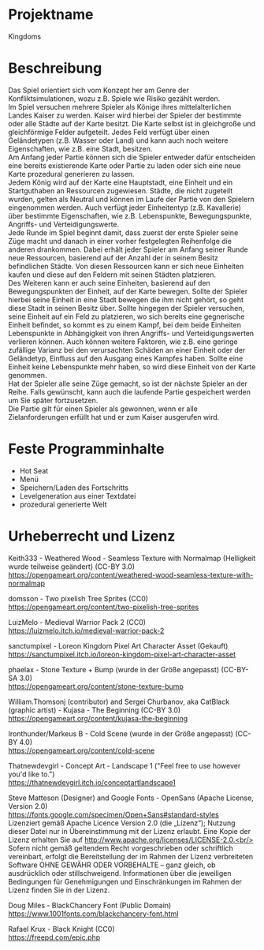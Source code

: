 # Projektname
Kingdoms

# Beschreibung
Das Spiel orientiert sich vom Konzept her am Genre der Konfliktsimulationen, wozu z.B. Spiele wie Risiko gezählt werden.  
Im Spiel versuchen mehrere Spieler als Könige ihres mittelalterlichen Landes Kaiser zu werden. Kaiser wird hierbei der Spieler der bestimmte oder alle Städte auf der Karte besitzt. Die Karte selbst ist in gleichgroße und gleichförmige Felder aufgeteilt. Jedes Feld verfügt über einen Geländetypen (z.B. Wasser oder Land) und kann auch noch weitere Eigenschaften, wie z.B. eine Stadt, besitzen.  
Am Anfang jeder Partie können sich die Spieler entweder dafür entscheiden eine bereits existierende Karte oder Partie zu laden oder sich eine neue Karte prozedural generieren zu lassen.  
Jedem König wird auf der Karte eine Hauptstadt, eine Einheit und ein Startguthaben an Ressourcen zugewiesen. Städte, die nicht zugeteilt wurden, gelten als Neutral und können im Laufe der Partie von den Spielern eingenommen werden.
Auch verfügt jeder Einheitentyp (z.B. Kavallerie) über bestimmte Eigenschaften, wie z.B. Lebenspunkte, Bewegungspunkte, Angriffs- und Verteidigungswerte.  
Jede Runde im Spiel beginnt damit, dass zuerst der erste Spieler seine Züge macht und danach in einer vorher festgelegten Reihenfolge die anderen drankommen.
Dabei erhält jeder Spieler am Anfang seiner Runde neue Ressourcen, basierend auf der Anzahl der in seinem Besitz befindlichen Städte. Von diesen Ressourcen kann er sich neue Einheiten kaufen und diese auf den Feldern mit seinen Städten platzieren.  
Des Weiteren kann er auch seine Einheiten, basierend auf den Bewegungspunkten der Einheit, auf der Karte bewegen. Sollte der Spieler hierbei seine Einheit in eine Stadt bewegen die ihm nicht gehört, so geht diese Stadt in seinen Besitz über. Sollte hingegen der Spieler versuchen, seine Einheit auf ein Feld zu platzieren, wo sich bereits eine gegnerische Einheit befindet, so kommt es zu einem Kampf, bei dem beide Einheiten Lebenspunkte in Abhängigkeit von ihren Angriffs- und Verteidigungswerten verlieren können. Auch können weitere Faktoren, wie z.B. eine geringe zufällige Varianz bei den verursachten Schäden an einer Einheit oder der Geländetyp, Einfluss auf den Ausgang eines Kampfes haben.
Sollte eine Einheit keine Lebenspunkte mehr haben, so wird diese Einheit von der Karte genommen.  
Hat der Spieler alle seine Züge gemacht, so ist der nächste Spieler an der Reihe. Falls gewünscht, kann auch die laufende Partie gespeichert werden um Sie später fortzusetzen.  
Die Partie gilt für einen Spieler als gewonnen, wenn er alle Zielanforderungen erfüllt hat und er zum Kaiser ausgerufen wird.

# Feste Programminhalte
- Hot Seat
- Menü
- Speichern/Laden des Fortschritts
- Levelgeneration aus einer Textdatei
- prozedural generierte Welt

# Urheberrecht und Lizenz
Keith333 - Weathered Wood - Seamless Texture with Normalmap (Helligkeit wurde teilweise geändert) (CC-BY 3.0)<br/>
https://opengameart.org/content/weathered-wood-seamless-texture-with-normalmap<br/>

domsson - Two pixelish Tree Sprites (CC0)<br/>
https://opengameart.org/content/two-pixelish-tree-sprites<br/>

LuizMelo - Medieval Warrior Pack 2 (CC0)<br/>
https://luizmelo.itch.io/medieval-warrior-pack-2<br/>

sanctumpixel - Loreon Kingdom Pixel Art Character Asset (Gekauft)<br/>
https://sanctumpixel.itch.io/loreon-kingdom-pixel-art-character-asset<br/>

phaelax - Stone Texture + Bump (wurde in der Größe angepasst) (CC-BY-SA 3.0)<br/>
https://opengameart.org/content/stone-texture-bump<br/>

William.Thomsonj (contributor) and Sergei Churbanov, aka CatBlack (graphic artist) - Kujasa - The Beginning (CC-BY 3.0)<br/>
https://opengameart.org/content/kujasa-the-beginning<br/>

Ironthunder/Markeus B - Cold Scene (wurde in der Größe angepasst) (CC-BY 4.0)<br/>
https://opengameart.org/content/cold-scene<br/>

Thatnewdevgirl - Concept Art - Landscape 1 ("Feel free to use however you'd like to.")<br/>
https://thatnewdevgirl.itch.io/conceptartlandscape1<br/>

Steve Matteson (Designer) and Google Fonts - OpenSans (Apache License, Version 2.0)<br/>
https://fonts.google.com/specimen/Open+Sans#standard-styles<br/>
Lizenziert gemäß Apache Licence Version 2.0 (die „Lizenz“); Nutzung dieser Datei nur in Übereinstimmung mit der Lizenz erlaubt. Eine Kopie der Lizenz erhalten Sie auf http://www.apache.org/licenses/LICENSE-2.0.<br/>
Sofern nicht gemäß geltendem Recht vorgeschrieben oder schriftlich vereinbart, erfolgt die Bereitstellung der im Rahmen der Lizenz verbreiteten Software OHNE GEWÄHR ODER VORBEHALTE – ganz gleich, ob ausdrücklich oder stillschweigend. Informationen über die jeweiligen Bedingungen für Genehmigungen und Einschränkungen im Rahmen der Lizenz finden Sie in der Lizenz.<br/>

Doug Miles - BlackChancery Font (Public Domain)<br/>
https://www.1001fonts.com/blackchancery-font.html<br/>

Rafael Krux - Black Knight (CC0)<br/>
https://freepd.com/epic.php<br/>
